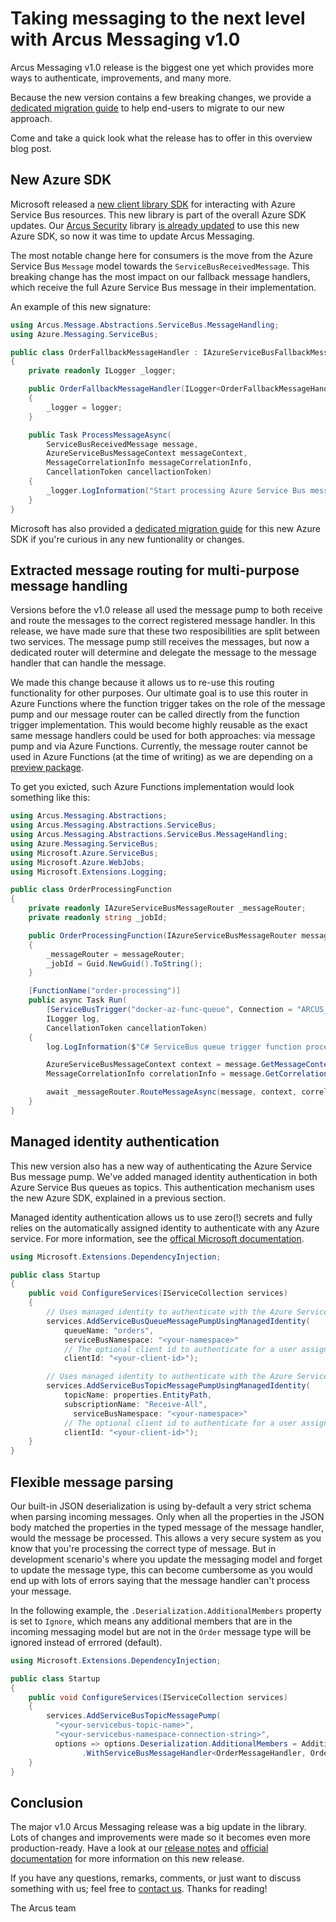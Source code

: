 # Taking messaging to the next level with Arcus Messaging v1.0
Arcus Messaging v1.0 release is the biggest one yet which provides more ways to authenticate, improvements, and many more.

Because the new version contains a few breaking changes, we provide a [dedicated migration guide](https://messaging.arcus-azure.net/guides/migration-guide-v1.0) to help end-users to migrate to our new approach.

Come and take a quick look what the release has to offer in this overview blog post.

## New Azure SDK
Microsoft released a [new client library SDK](https://github.com/Azure/azure-sdk-for-net/blob/main/sdk/servicebus/Azure.Messaging.ServiceBus/README.md) for interacting with Azure Service Bus resources. This new library is part of the overall Azure SDK updates. Our [Arcus Security](https://github.com/arcus-azure/arcus.security) library [is already updated](https://github.com/arcus-azure/arcus.security/issues/191) to use this new Azure SDK, so now it was time to update Arcus Messaging.

The most notable change here for consumers is the move from the Azure Service Bus `Message` model towards the `ServiceBusReceivedMessage`. This breaking change has the most impact on our fallback message handlers, which receive the full Azure Service Bus message in their implementation.

An example of this new signature:

```csharp
using Arcus.Message.Abstractions.ServiceBus.MessageHandling;
using Azure.Messaging.ServiceBus;

public class OrderFallbackMessageHandler : IAzureServiceBusFallbackMessageHandler
{
    private readonly ILogger _logger;

    public OrderFallbackMessageHandler(ILogger<OrderFallbackMessageHandler> logger)
    {
        _logger = logger;
    }

    public Task ProcessMessageAsync(
        ServiceBusReceivedMessage message,
        AzureServiceBusMessageContext messageContext,
        MessageCorrelationInfo messageCorrelationInfo,
        CancellationToken cancellactionToken)
    {
        _logger.LogInformation("Start processing Azure Service Bus message {MessageId}...", message.MessageId);
    }
}
```

Microsoft has also provided a [dedicated migration guide](https://github.com/Azure/azure-sdk-for-net/blob/main/sdk/servicebus/Azure.Messaging.ServiceBus/MigrationGuide.md) for this new Azure SDK if you're curious in any new funtionality or changes.

## Extracted message routing for multi-purpose message handling
Versions before the v1.0 release all used the message pump to both receive and route the messages to the correct registered message handler. In this release, we have made sure that these two resposibilities are split between two services. The message pump still receives the messages, but now a dedicated router will determine and delegate the message to the message handler that can handle the message.

We made this change because it allows us to re-use this routing functionality for other purposes. Our ultimate goal is to use this router in Azure Functions where the function trigger takes on the role of the message pump and our message router can be called directly from the function trigger implementation. This would become highly reusable as the exact same message handlers could be used for both approaches: via message pump and via Azure Functions. Currently, the message router cannot be used in Azure Functions (at the time of writing) as we are depending on a [preview package](https://www.nuget.org/packages/Microsoft.Azure.WebJobs.Extensions.ServiceBus/5.0.0-beta.5).

To get you exicted, such Azure Functions implementation would look something like this:

```csharp
using Arcus.Messaging.Abstractions;
using Arcus.Messaging.Abstractions.ServiceBus;
using Arcus.Messaging.Abstractions.ServiceBus.MessageHandling;
using Azure.Messaging.ServiceBus;
using Microsoft.Azure.ServiceBus;
using Microsoft.Azure.WebJobs;
using Microsoft.Extensions.Logging;

public class OrderProcessingFunction
{
    private readonly IAzureServiceBusMessageRouter _messageRouter;
    private readonly string _jobId;

    public OrderProcessingFunction(IAzureServiceBusMessageRouter messageRouter)
    {
        _messageRouter = messageRouter;
        _jobId = Guid.NewGuid().ToString();
    }

    [FunctionName("order-processing")]
    public async Task Run(
        [ServiceBusTrigger("docker-az-func-queue", Connection = "ARCUS_SERVICEBUS_CONNECTIONSTRING")] ServiceBusReceivedMessage message,
        ILogger log,
        CancellationToken cancellationToken)
    {
        log.LogInformation($"C# ServiceBus queue trigger function processed message: {message.MessageId}");

        AzureServiceBusMessageContext context = message.GetMessageContext(_jobId);
        MessageCorrelationInfo correlationInfo = message.GetCorrelationInfo();

        await _messageRouter.RouteMessageAsync(message, context, correlationInfo, cancellationToken);
    }
}
```

## Managed identity authentication
This new version also has a new way of authenticating the Azure Service Bus message pump. We've added managed identity authentication in both Azure Service Bus queues as topics. 
This authentication mechanism uses the new Azure SDK, explained in a previous section. 

Managed identity authentication allows us to use zero(!) secrets and fully relies on the automatically assigned identity to authenticate with any Azure service.
For more information, see the [offical Microsoft documentation](https://docs.microsoft.com/en-us/azure/active-directory/managed-identities-azure-resources/overview#how-a-user-assigned-managed-identity-works-with-an-azure-vm).

```csharp
using Microsoft.Extensions.DependencyInjection;

public class Startup
{
    public void ConfigureServices(IServiceCollection services)
    {
        // Uses managed identity to authenticate with the Azure Service Bus Queue:
        services.AddServiceBusQueueMessagePumpUsingManagedIdentity(
            queueName: "orders",
            serviceBusNamespace: "<your-namespace>"
            // The optional client id to authenticate for a user assigned managed identity.
            clientId: "<your-client-id>");

        // Uses managed identity to authenticate with the Azure Service Bus Topic:
        services.AddServiceBusTopicMessagePumpUsingManagedIdentity(
            topicName: properties.EntityPath,
            subscriptionName: "Receive-All", 
	          serviceBusNamespace: "<your-namespace>"
            // The optional client id to authenticate for a user assigned managed identity.
            clientId: "<your-client-id>");
    }
}
```

## Flexible message parsing
Our built-in JSON deserialization is using by-default a very strict schema when parsing incoming messages. Only when all the properties in the JSON body matched the properties in the typed message of the message handler, would the message be processed. This allows a very secure system as you know that you're processing the correct type of message. But in development scenario's where you update the messaging model and forget to update the message type, this can become cumbersome as you would end up with lots of errors saying that the message handler can't process your message.

In the following example, the `.Deserialization.AdditionalMembers` property is set to `Ignore`, which means any additional members that are in the incoming messaging model but are not in the `Order` message type will be ignored instead of errrored (default).

```csharp
using Microsoft.Extensions.DependencyInjection;

public class Startup
{
    public void ConfigureServices(IServiceCollection services)
    {
        services.AddServiceBusTopicMessagePump(
          "<your-servicebus-topic-name>", 
          "<your-servicebus-namespace-connection-string>", 
          options => options.Deserialization.AdditionalMembers = AdditionalMembersHandling.Ignore)
                .WithServiceBusMessageHandler<OrderMessageHandler, Order>();
    }
}
```

## Conclusion
The major v1.0 Arcus Messaging release was a big update in the library. Lots of changes and improvements were made so it becomes even more production-ready.
Have a look at our [release notes](https://github.com/arcus-azure/arcus.messaging/releases/tag/v1.0.0) and [official documentation](https://messaging.arcus-azure.net/) for more information on this new release.

If you have any questions, remarks, comments, or just want to discuss something with us; feel free to [contact us](https://github.com/arcus-azure/arcus.messaging/issues/new/choose).
Thanks for reading!

The Arcus team
